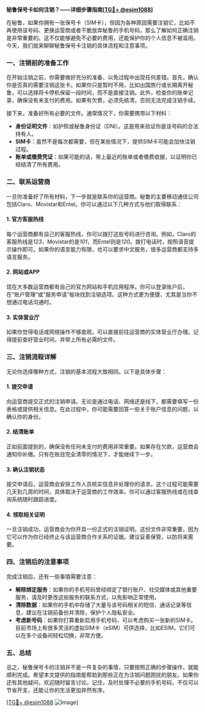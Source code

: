 **秘鲁保号卡如何注销？——详细步骤指南[[TG💪+ @esim1088](https://t.me/s/esim1088)]**

在秘鲁，如果你拥有一张保号卡（SIM卡），但因为各种原因需要注销它，比如不再使用该号码、更换运营商或者干脆放弃秘鲁的手机号码，那么了解如何正确注销是非常重要的。这不仅能够避免不必要的费用，还能保护你的个人信息不被滥用。今天，我们就来聊聊秘鲁保号卡注销的具体流程和注意事项。

### 一、注销前的准备工作

在开始注销之前，你需要做好充分的准备，以免过程中出现任何差错。首先，确认你是否真的需要注销这张卡。如果你只是暂时不用，比如出国旅行或长期离开秘鲁，可以选择将卡停机保留一段时间，而不是直接注销。此外，检查你的账单记录，确保没有未支付的费用。如果有欠费，必须先结清，否则无法完成注销手续。

接下来，准备好所有必要的文件。通常情况下，你需要携带以下材料：

- **身份证明文件**：如护照或秘鲁身份证（DNI）。这是用来验证你是该号码的合法持有人。
- **SIM卡**：虽然不是每次都需要，但在某些情况下，提供SIM卡可能会加快注销过程。
- **账单或缴费凭证**：如果可能的话，带上最近的账单或者缴费收据，以证明你已经结清了所有费用。

### 二、联系运营商

一旦你准备好了所有材料，下一步就是联系你的运营商。秘鲁的主要移动通信公司包括Claro、Movistar和Entel。你可以通过以下几种方式与他们取得联系：

#### 1. 官方客服热线
每个运营商都有自己的客服热线，你可以拨打这些号码进行咨询。例如，Claro的客服热线是*123*，Movistar的是*101*，而Entel则是*120*。拨打电话时，按照语音提示操作即可。如果你的语言能力有限，也可以要求中文服务，很多运营商都支持多语言服务。

#### 2. 网站或APP
现在大多数运营商都有自己的官方网站和手机应用程序。你可以登录账户后，在“账户管理”或“服务申请”板块找到注销选项。这种方式更为便捷，尤其是当你不想通过电话沟通时。

#### 3. 实体营业厅
如果你觉得电话或网络操作不够直观，可以直接前往运营商的实体营业厅办理。记得提前查好营业时间，并带上所有必需的文件。

### 三、注销流程详解

无论你选择哪种方式，注销的基本流程大致相同。以下是具体步骤：

#### 1. 提交申请
向运营商提交正式的注销申请。无论是通过电话、网络还是线下，都需要填写一份表格或提供相关信息。在此过程中，你可能需要回答一些关于账户信息的问题，以确认你的身份。

#### 2. 结清账单
正如前面提到的，确保没有任何未支付的费用非常重要。如果存在欠款，运营商会通知你补缴。只有在账目完全清零的情况下，才能继续下一步。

#### 3. 确认注销状态
提交申请后，运营商会安排工作人员核实信息并处理你的请求。这个过程可能需要几天到几周的时间，具体取决于运营商的工作效率。你可以通过客服热线或在线查询系统随时跟踪进度。

#### 4. 领取相关证明
一旦注销成功，运营商会为你开具一份正式的注销证明。这份文件非常重要，因为它可以作为你已经终止与该运营商合作关系的证据。建议妥善保管，以防将来需要。

### 四、注销后的注意事项

完成注销后，还有一些事情需要注意：

- **解除绑定服务**：如果你的手机号码曾经绑定了银行账户、社交媒体或其他重要服务，请及时更改这些服务的联系方式，以免影响正常使用。
- **清除数据**：如果你的手机中存储了大量与该号码相关的短信、通话记录等信息，建议在注销前备份并清除，保护个人隐私安全。
- **考虑新号码**：如果你打算重新启用手机号码，可以考虑购买一张新的SIM卡。目前市场上有很多灵活的虚拟SIM卡（eSIM）可供选择，比如ESIM，它们可以在多个设备间轻松切换，非常方便。

### 五、总结

总之，秘鲁保号卡的注销并不是一件复杂的事情，只要按照正确的步骤操作，就能顺利完成。希望本文提供的指南能帮助到那些正在为注销问题困扰的朋友。如果你还有其他疑问，欢迎随时留言讨论。记住，及时处理不必要的手机号码，不仅可以节省开支，还能让你的生活更加井然有序。

[[TG💪+ @esim1088](https://t.me/s/esim1088) ![Image](https://i.postimg.cc/4NQfJmqS/Snipaste-2025-05-13-00-14-12.png)]